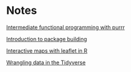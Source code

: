 # Notes

[Intermediate functional programming with purrr](1_INTERMEDIATE_PURRR.MD)

[Introduction to package building](2_INTRO_TO_PACKAGE_BUILDING.MD)

[Interactive maps with leaflet in R](3_INTERACTIVE_MAPS_WITH_LEAFLET_IN_R.MD)

[Wrangling data in the Tidyverse](4_WRANGLING_DATA_IN_THE_TIDYVERSE.MD)
